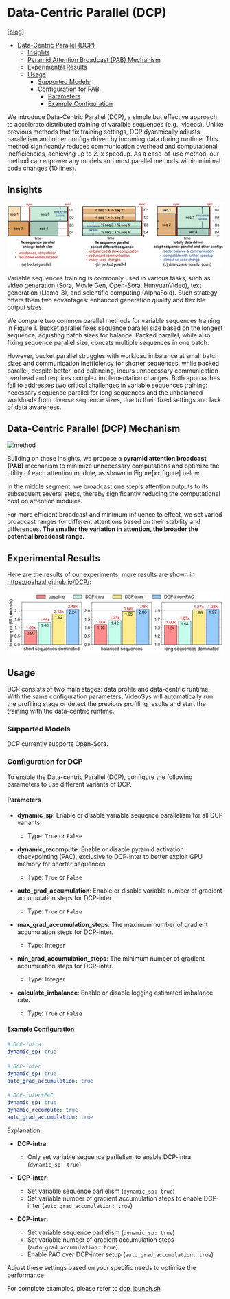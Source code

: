 # Data-Centric Parallel (DCP)

[[blog](https://oahzxl.github.io/DCP/)]

- [Data-Centric Parallel (DCP)](#pyramid-attention-broadcastpab)
  - [Insights](#insights)
  - [Pyramid Attention Broadcast (PAB) Mechanism](#pyramid-attention-broadcast-pab-mechanism)
  - [Experimental Results](#experimental-results)
  - [Usage](#usage)
    - [Supported Models](#supported-models)
    - [Configuration for PAB](#configuration-for-pab)
      - [Parameters](#parameters)
      - [Example Configuration](#example-configuration)


We introduce Data-Centric Parallel (DCP), a simple but effective approach to accelerate distributed training of varaible sequences (e.g., videos). Unlike previous methods that fix training settings, DCP dyanmically adjusts parallelism and other configs driven by incoming data during runtime. This method significantly reduces communication overhead and computational inefficiencies, achieving up to 2.1x speedup. As a ease-of-use method, our method can enpower any models and most parallel methods within minimal code changes (10 lines).

## Insights

![method](../assets/figures/dcp_compare.png)

Variable sequences training is commonly used in various tasks, such as video generation (Sora, Movie Gen, Open-Sora, HunyuanVideo), text generation (Llama-3), and scientific computing (AlphaFold). Such strategy offers them two advantages: enhanced generation quality and flexible output sizes.

We compare two common parallel methods for variable sequences training in Figure 1. Bucket parallel fixes sequence parallel size based on the longest sequence, adjusting batch sizes for balance. Packed parallel, while also fixing sequence parallel size, concats multiple sequences in one batch.

However, bucket parallel struggles with workload imbalance at small batch sizes and communication inefficiency for shorter sequences, while packed parallel, despite better load balancing, incurs unnecessary communication overhead and requires complex implementation changes. Both approaches fail to addresses two critical challenges in variable sequences training: necessary sequence parallel for long sequences and the unbalanced workloads from diverse sequence sizes, due to their fixed settings and lack of data awareness.

## Data-Centric Parallel (DCP) Mechanism

![method](../assets/figures/pab_method.png)

Building on these insights, we propose a **pyramid attention broadcast (PAB)** mechanism to minimize unnecessary computations and optimize the utility of each attention module, as shown in Figure[xx figure] below.

In the middle segment, we broadcast one step's attention outputs to its subsequent several steps, thereby significantly reducing the computational cost on attention modules.

For more efficient broadcast and minimum influence to effect, we set varied broadcast ranges for different attentions based on their stability and differences.
**The smaller the variation in attention, the broader the potential broadcast range.**


## Experimental Results
Here are the results of our experiments, more results are shown in https://oahzxl.github.io/DCP/:

![pab_vis](../assets/figures/dcp_speedup.png)

## Usage

DCP consists of two main stages: data profile and data-centric runtime.
With the same configuration parameters, VideoSys will automatically run the profiling stage or detect the previous profiling results and start the training with the data-centric runtime.

### Supported Models

DCP currently supports Open-Sora.

### Configuration for DCP

To enable the Data-centric Parallel (DCP), configure the following parameters to use different variants of DCP.

#### Parameters
- **dynamic_sp**: Enable or disable variable sequence parallelism for all DCP variants.
  - Type: `True` or `False`

- **dynamic_recompute**: Enable or disable pyramid activation checkpointing (PAC), exclusive to DCP-inter to better exploit GPU memory for shorter sequences.
  - Type: `True` or `False`

- **auto_grad_accumulation**: Enable or disable variable number of gradient accumulation steps for DCP-inter.
  - Type: `True` or `False`

- **max_grad_accumulation_steps**: The maximum number of gradient accumulation steps for DCP-inter.
  - Type: Integer

- **min_grad_accumulation_steps**: The minimum number of gradient accumulation steps for DCP-inter.
  - Type: Integer

- **calculate_imbalance**: Enable or disable logging estimated imbalance rate.
  - Type: `True` or `False`

#### Example Configuration

```yaml
# DCP-intra
dynamic_sp: true

# DCP-inter
dynamic_sp: true
auto_grad_accumulation: true

# DCP-inter+PAC
dynamic_sp: true
dynamic_recompute: true
auto_grad_accumulation: true
```

Explanation:

- **DCP-intra**:
  - Only set variable sequence parllelism to enable DCP-intra (`dynamic_sp: true`)

- **DCP-inter**:
  - Set variable sequence parllelism (`dynamic_sp: true`)
  - Set variable number of gradient accumulation steps to enable DCP-inter (`auto_grad_accumulation: true`)

- **DCP-inter**:
  - Set variable sequence parllelism (`dynamic_sp: true`)
  - Set variable number of gradient accumulation steps (`auto_grad_accumulation: true`)
  - Enable PAC over DCP-inter setup (`auto_grad_accumulation: true`)

Adjust these settings based on your specific needs to optimize the performance.

For complete examples, please refer to [dcp_launch.sh](examples/training/open_sora/dcp_launch.sh)
